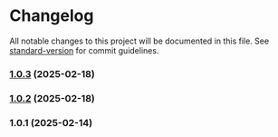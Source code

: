 # Changelog

All notable changes to this project will be documented in this file. See [standard-version](https://github.com/conventional-changelog/standard-version) for commit guidelines.

### [1.0.3](https://github.com/joabssilveira/datacenter-lib-react-ts/compare/v1.0.2...v1.0.3) (2025-02-18)

### [1.0.2](https://github.com/joabssilveira/datacenter-lib-react-ts/compare/v1.0.1...v1.0.2) (2025-02-18)

### 1.0.1 (2025-02-14)
